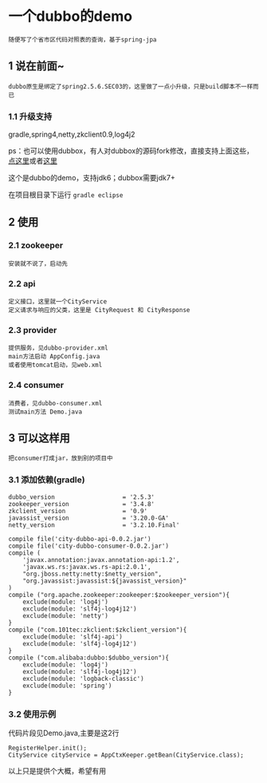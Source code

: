 # 一个dubbo的demo
    随便写了个省市区代码对照表的查询，基于spring-jpa
## 1 说在前面~
    dubbo原生是绑定了spring2.5.6.SEC03的，这里做了一点小升级，只是build脚本不一样而已
### 1.1 升级支持
gradle,spring4,netty,zkclient0.9,log4j2

ps：也可以使用dubbox，有人对dubbox的源码fork修改，直接支持上面这些，[点这里](http://www.cnblogs.com/yjmyzz/p/update-dubbo-to-spring-4-and-add-log4j2-support.html)或者[这里](https://github.com/yjmyzz/dubbox)

这个是dubbo的demo，支持jdk6；dubbox需要jdk7+

在项目根目录下运行 `gradle eclipse`

## 2 使用
### 2.1 zookeeper
    安装就不说了，启动先
### 2.2 api
    定义接口，这里就一个CityService
    定义请求与响应的父类，这里是 CityRequest 和 CityResponse
### 2.3 provider
    提供服务，见dubbo-provider.xml
    main方法启动 AppConfig.java
    或者使用tomcat启动，见web.xml
### 2.4 consumer 
    消费者，见dubbo-consumer.xml
    测试main方法 Demo.java    

## 3 可以这样用
    把consumer打成jar，放到别的项目中
### 3.1 添加依赖(gradle)
    dubbo_version                   = '2.5.3'
    zookeeper_version               = '3.4.8'
    zkclient_version                = '0.9'
    javassist_version               = '3.20.0-GA'
    netty_version                   = '3.2.10.Final'

    compile file('city-dubbo-api-0.0.2.jar')
    compile file('city-dubbo-consumer-0.0.2.jar')
    compile (
        'javax.annotation:javax.annotation-api:1.2',
        'javax.ws.rs:javax.ws.rs-api:2.0.1',
        "org.jboss.netty:netty:$netty_version",
        "org.javassist:javassist:${javassist_version}"
    )
    compile ("org.apache.zookeeper:zookeeper:$zookeeper_version"){
        exclude(module: 'log4j')
        exclude(module: 'slf4j-log4j12')
        exclude(module: 'netty')
    }
    compile ("com.101tec:zkclient:$zkclient_version"){
        exclude(module: 'slf4j-api')
        exclude(module: 'slf4j-log4j12')
    }
    compile ("com.alibaba:dubbo:$dubbo_version"){
        exclude(module: 'log4j')
        exclude(module: 'slf4j-log4j12')
        exclude(module: 'logback-classic')
        exclude(module: 'spring')
    }
### 3.2 使用示例
代码片段见Demo.java,主要是这2行

    RegisterHelper.init();
    CityService cityService = AppCtxKeeper.getBean(CityService.class);
以上只是提供个大概，希望有用

